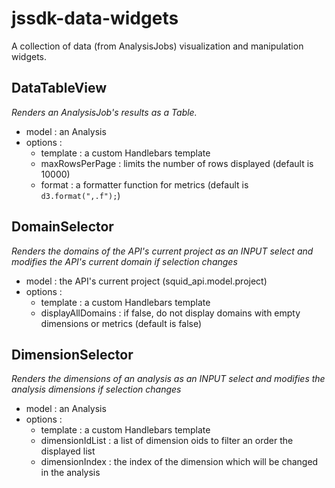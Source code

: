 jssdk-data-widgets
==================

A collection of data (from AnalysisJobs) visualization and manipulation widgets.

## DataTableView
*Renders an AnalysisJob's results as a Table.*  
* model : an Analysis
* options :
  * template : a custom Handlebars template
  * maxRowsPerPage : limits the number of rows displayed (default is 10000)
  * format : a formatter function for metrics (default is `d3.format(",.f");`)

## DomainSelector
*Renders the domains of the API's current project as an INPUT select and modifies the API's current domain if selection changes* 
* model : the API's current project (squid_api.model.project)
* options :
  * template : a custom Handlebars template
  * displayAllDomains : if false, do not display domains with empty dimensions or metrics (default is false)

## DimensionSelector
*Renders the dimensions of an analysis as an INPUT select and modifies the analysis dimensions if selection changes* 
* model : an Analysis
* options :
  * template : a custom Handlebars template
  * dimensionIdList : a list of dimension oids to filter an order the displayed list
  * dimensionIndex : the index of the dimension which will be changed in the analysis



